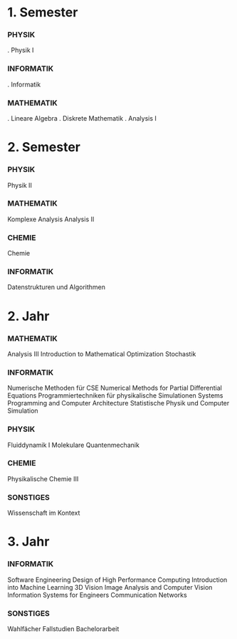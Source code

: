 # 1. Semester
### PHYSIK
. Physik I
### INFORMATIK
. Informatik
### MATHEMATIK
. Lineare Algebra
. Diskrete Mathematik
. Analysis I

# 2. Semester
### PHYSIK
Physik II
### MATHEMATIK
Komplexe Analysis
Analysis II
### CHEMIE
Chemie
### INFORMATIK
Datenstrukturen und Algorithmen

# 2. Jahr
### MATHEMATIK
Analysis III
Introduction to Mathematical Optimization
Stochastik
### INFORMATIK
Numerische Methoden für CSE
Numerical Methods for Partial Differential Equations
Programmiertechniken für physikalische Simulationen
Systems Programming and Computer Architecture
Statistische Physik und Computer Simulation
### PHYSIK
Fluiddynamik I
Molekulare Quantenmechanik
### CHEMIE
Physikalische Chemie III
### SONSTIGES
Wissenschaft im Kontext

# 3. Jahr
### INFORMATIK
Software Engineering
Design of High Performance Computing
Introduction into Machine Learning
3D Vision
Image Analysis and Computer Vision
Information Systems for Engineers
Communication Networks
### SONSTIGES
Wahlfächer
Fallstudien
Bachelorarbeit
